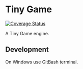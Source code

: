 Tiny Game
=========

[![Coverage Status](https://coveralls.io/repos/github/STRd6/tiny-game/badge.svg?branch=master)](https://coveralls.io/github/STRd6/tiny-game?branch=master)

A Tiny Game engine.

Development
-----------

On Windows use GitBash terminal.
